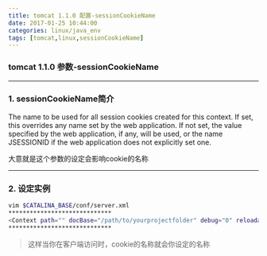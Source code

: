 ```yaml
---
title: tomcat 1.1.0 配置-sessionCookieName
date: 2017-01-25 10:44:00
categories: linux/java_env
tags: [tomcat,linux,sessionCookieName]
---
```

### tomcat 1.1.0 参数-sessionCookieName

---

### 1. sessionCookieName简介
The name to be used for all session cookies created for this context. If set, this overrides any name set by the web application. If not set, the value specified by the web application, if any, will be used, or the name JSESSIONID if the web application does not explicitly set one.

大意就是这个参数的设定会影响cookie的名称

---

### 2. 设定实例
``` bash
vim $CATALINA_BASE/conf/server.xml
*****************************
<Context path="" docBase="/path/to/yourprojectfolder" debug="0" reloadable="false" sessionCookieName="yourcookieName" />
*****************************
```
> 这样当你在客户端访问时，cookie的名称就会你设定的名称
